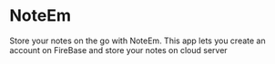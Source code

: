 # NoteEm
Store your notes on the go with NoteEm. This app lets you create an account on FireBase and store your notes on cloud server
